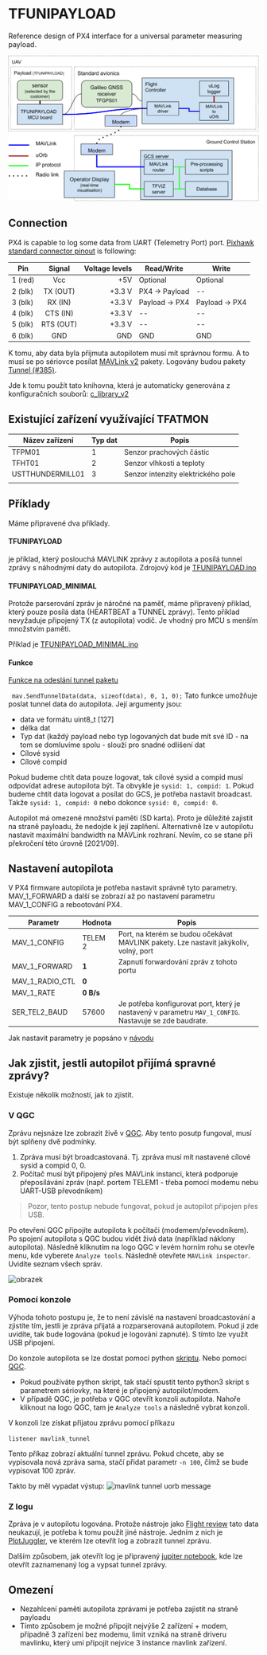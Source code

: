 # TFUNIPAYLOAD
Reference design of PX4 interface for a universal parameter measuring payload.


![TFUNIPAYLOAD block-schematics](./doc/img/block_schematics.svg)


## Connection

PX4 is capable to log some data from UART (Telemetry Port) port.  [Pixhawk standard connector pinout](https://github.com/pixhawk/Pixhawk-Standards/blob/master/DS-009%20Pixhawk%20Connector%20Standard.pdf) is following:

| Pin        | Signal | Voltage levels  | Read/Write | Write |
| ---------- |:------:| ---------------:|------|------|
| 1 (red)    | Vcc | +5V | Optional | Optional |
| 2 (blk)    | TX (OUT)  |   +3.3 V | PX4 -> Payload | -- |
| 3 (blk)    | RX (IN)   |   +3.3 V | Payload -> PX4 | Payload -> PX4 |
| 4 (blk)    | CTS (IN)  |   +3.3 V | -- | -- |
| 5 (blk)    | RTS (OUT) |   +3.3 V | -- | -- |
| 6 (blk)    | GND       |   GND    | GND | GND |


K tomu, aby data byla přijmuta autopilotem musí mít správnou formu. A to musí se po sériovce posílat [MAVLink v2](https://mavlink.io/en/) pakety. Logovány budou pakety [Tunnel (#385)](https://mavlink.io/en/messages/common.html#TUNNEL).

Jde k tomu použít tato knihovna, která je automaticky generována z konfiguračních souborů: [c_library_v2](https://github.com/mavlink/c_library_v2)

## Existující zařízení využívající TFATMON

| Název zařízení | Typ dat | Popis |
|----------------|---------|-------|
| TFPM01         | 1       | Senzor prachových částic |
| TFHT01         | 2       | Senzor vlhkosti a teploty|
| USTTHUNDERMILL01| 3      | Senzor intenzity elektrického pole |
|                |         |                                    |


## Příklady
Máme připravené dva příklady.

#### TFUNIPAYLOAD
je příklad, který poslouchá MAVLINK zprávy z autopilota a posílá tunnel zprávy s náhodnými daty do autopilota. Zdrojový kód je [TFUNIPAYLOAD.ino](/SW/arduino/src/TFUNIPAYLOAD/TFUNIPAYLOAD.ino)

#### TFUNIPAYLOAD_MINIMAL
Protože parserování zpráv je náročné na paměť, máme připravený přiklad, který pouze posílá data (HEARTBEAT a TUNNEL zprávy). Tento příklad nevyžaduje připojený TX (z autopilota) vodič. Je vhodný pro MCU s menším množstvím paměti.

Příklad je [TFUNIPAYLOAD_MINIMAL.ino](/SW/arduino/src/TFUNIPAYLOAD_MINIMAL/TFUNIPAYLOAD_MINIMAL.ino)


#### Funkce
[Funkce na odeslání tunnel paketu](https://github.com/ThunderFly-aerospace/TFUNIPAYLOAD/blob/79eee22fe32725179d1df2b6ca72e901e2be1834/SW/arduino/src/TFUNIPAYLOAD/TFUNIPAYLOAD.ino#L50)

```  mav.SendTunnelData(data, sizeof(data), 0, 1, 0); ```
Tato funkce umožňuje poslat tunnel data do autopilota. Její argumenty jsou:
 * data ve formátu uint8_t [127]
 * délka dat
 * Typ dat (každý payload nebo typ logovaných dat bude mít své ID - na tom se domluvíme spolu - slouží pro snadné odlišení dat
 * Cílové sysid
 * Cílové compid

Pokud budeme chtít data pouze logovat, tak cílové sysid a compid musí odpovídat adrese autopilota být. Ta obvykle je `sysid: 1, compid: 1`. Pokud budeme chtít data logovat a posílat do GCS, je potřeba nastavit broadcast. Takže `sysid: 1, compid: 0` nebo dokonce `sysid: 0, compid: 0`. 

Autopilot má omezené množství paměti (SD karta). Proto je důležité zajistit na straně payloadu, že nedojde k její zaplňení. Alternativně lze v autopilotu nastavit maximální bandwidth na MAVLink rozhraní. Nevím, co se stane při překročení této úrovně [2021/09]. 

## Nastavení autopilota

V PX4 firmware autopilota je potřeba nastavit správně tyto parametry. MAV_1_FORWARD a další se zobrazí až po nastavení parametru MAV_1_CONFIG a rebootování PX4. 

|     Parametr    | Hodnota | Popis |
|-----------------|-----------|------|
| MAV_1_CONFIG    | TELEM 2   | Port, na kterém se budou očekávat MAVLINK pakety. Lze nastavit jakýkoliv, volný, port |
| MAV_1_FORWARD   | **1**     | Zapnutí forwardování zpráv z tohoto portu |
| MAV_1_RADIO_CTL | **0**     | |
| MAV_1_RATE      | **0 B/s** | |
| SER_TEL2_BAUD   |     57600 | Je potřeba konfigurovat port, který je nastavený v parametru `MAV_1_CONFIG`. Nastavuje se zde baudrate. |

Jak nastavit parametry je popsáno v [návodu](http://docs.px4.io/master/en/advanced_config/parameters.html#changing-a-parameter)

## Jak zjistit, jestli autopilot přijímá spravné zprávy?

Existuje několik možností, jak to zjistit.

### V QGC

Zprávu nejsnáze lze zobrazit živě v [QGC](https://github.com/mavlink/qgroundcontrol/releases). Aby tento posutp fungoval, musí být splňeny dvě podmínky.

 1. Zpráva musí být broadcastovaná. Tj. zpráva musí mít nastavené cílové sysid a compid 0, 0.
 1. Počítač musí být připojený přes MAVLink instanci, která podporuje přeposílávání zpráv (např. portem TELEM1 - třeba pomocí modemu nebu UART-USB převodníkem)

 > Pozor, tento postup nebude fungovat, pokud je autopilot připojen přes USB.

Po otevření QGC připojíte autopilota k počítači (modemem/převodníkem). Po spojení autopilota s QGC budou vidět živá data (například náklony autopilota). Následně kliknutím na logo QGC v levém horním rohu se otevře menu, kde vyberete `Analyze tools`. Následně otevřete `MAVLink inspector`. Uvidíte seznam všech správ.

![obrazek](https://user-images.githubusercontent.com/5196729/99434203-cec17d00-290e-11eb-93a7-e089ba893775.png)


### Pomocí konzole

Výhoda tohoto postupu je, že to není závislé na nastavení broadcastování a zjistíte tím, jestli je zpráva přijatá a rozparserovaná autopilotem. Pokud ji zde uvidíte, tak bude logována (pokud je logování zapnuté). S tímto lze využít USB připojení.

Do konzole autopilota se lze dostat pomocí python [skriptu](https://github.com/ThunderFly-aerospace/PX4Firmware/blob/master/Tools/mavlink_shell.py). Nebo pomocí [QGC](https://github.com/mavlink/qgroundcontrol/releases).

 * Pokud používáte python skript, tak stačí spustit tento python3 skript s parametrem sériovky, na které je připojený autopilot/modem.
 * V případě QGC, je potřeba v QGC otevřít konzoli autopilota. Nahoře kliknout na logo QGC, tam je `Analyze tools` a následně vybrat konzoli.

V konzoli lze získat přijatou zprávu pomocí příkazu

`listener mavlink_tunnel`

Tento příkaz zobrazí aktuální tunnel zprávu. Pokud chcete, aby se vypisovala nová zpráva sama, stačí přidat parametr `-n 100`, čímž se bude vypisovat 100 zpráv.

Takto by měl vypadat výstup:
![mavlink tunnel uorb message](https://user-images.githubusercontent.com/5196729/99431661-6ae98500-290b-11eb-80a6-a08f8229d600.png)


### Z logu

Zpráva je v autopilotu logována. Protože nástroje jako [Flight review](https://review.px4.io/) tato data neukazují, je potřeba k tomu použít jiné nástroje. Jedním z nich je [PlotJuggler](https://plotjuggler.io/), ve kterém lze otevřít log a zobrazit tunnel zprávu.

Dalším způsobem, jak otevřít log je připravený [jupiter notebook](https://github.com/ThunderFly-aerospace/TFUNIPAYLOAD/blob/master/SW/LogViewer/ReadTunnelData.ipynb), kde lze otevřít zaznamenaný log a vypsat tunnel zprávy.

## Omezení

  * Nezahlcení paměti autopilota zprávami je potřeba zajistit na straně payloadu
  * Tímto způsobem je možné připojit nejvýše 2 zařízení + modem, případně 3 zařízení bez modemu, limit vzniká na straně driveru mavlinku, který umí připojit nejvíce 3 instance mavlink zařízení.
